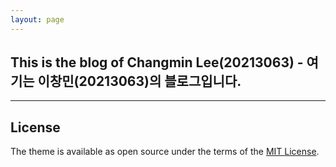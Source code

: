 ```yaml
---
layout: page
---
```


## This is the blog of Changmin Lee(20213063) - 여기는 이창민(20213063)의 블로그입니다.

---
## License

The theme is available as open source under the terms of the [MIT License](http://opensource.org/licenses/MIT).
